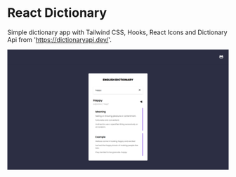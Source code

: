 # React Dictionary

Simple dictionary app with Tailwind CSS, Hooks, React Icons and Dictionary Api from 'https://dictionaryapi.dev/'.

![alt text](https://github.com/FrancisDev19/dictionary-app/blob/master/screenshot%20dictionary.png?raw=true)